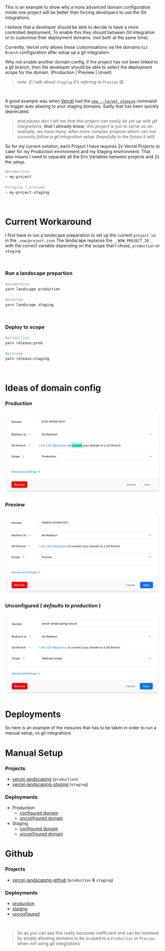 This is an example to show why a more advanced domain configuration inside one project will be better than forcing developers to use the Git integrations.

I believe that a developer should be able to decide to have a more controlled deployment, To enable this they should between Git integration or to customise their deployment domains. (not both at the same time).

Currently, Vercel only allows these customisations via the domains `Git Branch` configuration after setup up a git integration.

Why not enable another domain config, if the project has not been linked to a git branch, then the developer should be able to select the deployment scope for the domain. (Production | Preview | Unset)

> _note: if I talk about `Staging` it's refering to `Preview`_ 😋

<br />

A good example was when [Vercel](https://vercel.com/blog/automatic-aliasing) had the [`now --target staging`](https://vercel.com/blog/automatic-aliasing) command to trigger auto aliasing to your staging domains. Sadly that has been quickly deprecated.

> _and please don't tell me that this project can easily be set up with git integrations, **that I already know**, this project is just to serve as an example, we have many other more complex projects which can not currently follow a git integration setup (hopefully in the future it will)_

So for my current solution, each Project I have requires 2x Vercel Projects to cater for my Production environment and my Staging environment. That also means I need to separate all the Env Variables between projects and 2x the setup.

```bash
#production
> my-project

#staging | preview
> my-project-staging
```

<br />

# Current Workaround

I first have to run a landscape preparation to set up the current `project id` in the `.now/project.json`
The landscape replaces the `__NOW_PROJECT_ID__` with the correct variable depending on the scope that I chose, `production` or `staging`

<br />

### Run a landscape prepartion

```bash
#production
yarn landscape production

#preview
yarn landscape staging
```

<br />

### Deploy to scope

```bash
#production
yarn release:prod

#preview
yarn release:staging
```

<br />

# Ideas of domain config

### Production

![Production Domain Configuration](./public/production.png)

### Preview

![Preview Domain Configuration](./public/preview.png)

### Unconfigured ( _defaults to production_ )

![Production/Unconfigured Domain Configuration](./public/unconfigured.png)

# Deployments

So here is an example of the mesures that has to be taken in order to run a manual setup, vs git integrations

# Manual Setup

### Projects

- [vercel-landscaping](https://vercel-landscaping.now.sh/_logs) (`production`)
- [vercel-landscaping-staging](https://vercel-landscaping-staging.now.sh/_logs) (`staging`)

### Deployments

- Production
  - [configured domain](https://scope-manual-production.vandyk.tech/)
  - [unconfigured domain](https://vercel-landscaping.now.sh)
- Staging
  - [configured domain](https://scope-manual-staging.vandyk.tech/)
  - [unconfigured domain](https://vercel-landscaping-staging.now.sh)

# Github

### Projects

- [vercel-landscaping-github](https://vercel-landscaping-github.now.sh/_logs) (`production` & `staging`)

### Deployments

- [production](https://scope-github-prod.vandyk.tech)
- [staging](https://scope-github-staging.vandyk.tech)
- [unconfigured](https://vercel-landscaping-github.now.sh)

<br />

> So as you can see this really becomes inefficient and can be resolved by simply allowing domains to be scoped to a `Production` or `Preview` when not using git integrations
